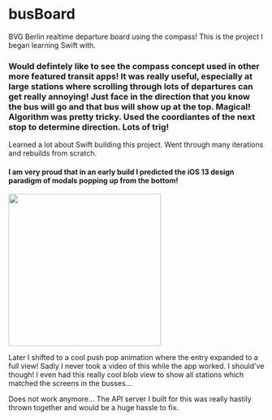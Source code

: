 # busBoard
BVG Berlin realtime departure board using the compass! This is the project I began learning Swift with.

### Would defintely like to see the compass concept used in other more featured transit apps! It was really useful, especially at large stations where scrolling through lots of departures can get really annoying! Just face in the direction that you know the bus will go and that bus will show up at the top. Magical! Algorithm was pretty tricky. Used the coordiantes of the next stop to determine direction. Lots of trig!

Learned a lot about Swift building this project. Went through many iterations and rebuilds from scratch.

#### I am very proud that in an early build I predicted the iOS 13 design paradigm of modals popping up from the bottom!
<img src="demo.gif" width="300">

Later I shifted to a cool push pop animation where the entry expanded to a full view! Sadly I never took a video of this while the app worked. I should've though! I even had this really cool blob view to show all stations which matched the screens in the busses...

Does not work anymore... The API server I built for this was really hastily thrown together and would be a huge hassle to fix.
